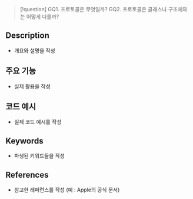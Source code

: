 >[!question]
>GQ1. 프로토콜은 무엇일까?
>GQ2. 프로토콜은 클래스나 구조체와는 어떻게 다를까?

## Description
- 개요와 설명을 작성

## 주요 기능
+ 실제 활용을 작성

## 코드 예시
+ 실제 코드 예시를 작성

## Keywords
+ 파생된 키워드들을 작성

## References
- 참고한 레퍼런스를 작성 (예 : Apple의 공식 문서)